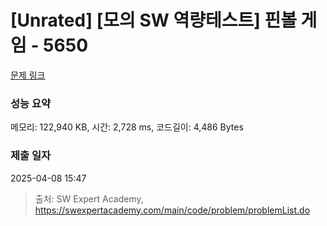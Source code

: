 # [Unrated] [모의 SW 역량테스트] 핀볼 게임 - 5650 

[문제 링크](https://swexpertacademy.com/main/code/problem/problemDetail.do?contestProbId=AWXRF8s6ezEDFAUo) 

### 성능 요약

메모리: 122,940 KB, 시간: 2,728 ms, 코드길이: 4,486 Bytes

### 제출 일자

2025-04-08 15:47



> 출처: SW Expert Academy, https://swexpertacademy.com/main/code/problem/problemList.do